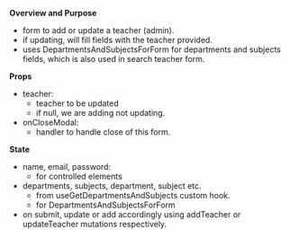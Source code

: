 **Overview and Purpose**

- form to add or update a teacher (admin).
- if updating, will fill fields with the teacher provided.
- uses DepartmentsAndSubjectsForForm for departments and subjects fields,
  which is also used in search teacher form.

**Props**

- teacher:
  - teacher to be updated
  - if null, we are adding not updating.
- onCloseModal:
  - handler to handle close of this form.

**State**

- name, email, password:
  - for controlled elements
- departments, subjects, department, subject etc.
  - from useGetDepartmentsAndSubjects custom hook.
  - for DepartmentsAndSubjectsForForm
- on submit, update or add accordingly using addTeacher or updateTeacher
  mutations respectively.
